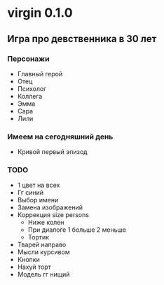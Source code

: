 # virgin 0.1.0

## Игра про девственника в 30 лет

### Персонажи
- Главный герой
- Отец
- Психолог
- Коллега
- Эмма
- Сара
- Лили
### Имеем на сегодняшний день
- Кривой первый эпизод
### TODO
- 1 цвет на всех
- Гг синий
- Выбор имени
- Замена изображений
- Коррекция size persons
    - Ниже колен
    - При диалоге 1 больше 2 меньше
    - Тортик
- Тварей направо
- Мысли курсивом
- Кнопки
- Нахуй торт
- Модель гг нищий